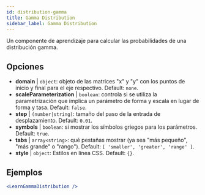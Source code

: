 ```yaml
---
id: distribution-gamma
title: Gamma Distribution
sidebar_label: Gamma Distribution
---
```


Un componente de aprendizaje para calcular las probabilidades de una distribución gamma.

## Opciones

* __domain__ | `object`: objeto de las matrices "x" y "y" con los puntos de inicio y final para el eje respectivo. Default: `none`.
* __scaleParameterization__ | `boolean`: controla si se utiliza la parametrización que implica un parámetro de forma y escala en lugar de forma y tasa. Default: `false`.
* __step__ | `(number|string)`: tamaño del paso de la entrada de desplazamiento. Default: `0.01`.
* __symbols__ | `boolean`: si mostrar los símbolos griegos para los parámetros. Default: `true`.
* __tabs__ | `array<string>`: qué pestañas mostrar (ya sea "más pequeño", "más grande" o "rango"). Default: `[
  'smaller',
  'greater',
  'range'
]`.
* __style__ | `object`: Estilos en línea CSS. Default: `{}`.


## Ejemplos

```jsx live
<LearnGammaDistribution />
```

